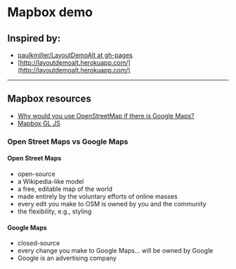 # Mapbox demo

## Inspired by:
- [paulkmiller/LayoutDemoAlt at gh-pages](https://github.com/paulkmiller/LayoutDemoAlt/tree/gh-pages)
- [http://layoutdemoalt.herokuapp.com/](http://layoutdemoalt.herokuapp.com/)

---

## Mapbox resources
- [Why would you use OpenStreetMap if there is Google Maps?](http://geoawesomeness.com/why-would-you-use-openstreetmap-if-there-is-google-maps/)
- [Mapbox GL JS](https://www.mapbox.com/mapbox-gl-js/api/)

### Open Street Maps vs Google Maps

#### Open Street Maps
- open-source
- a Wikipedia-like model
- a free, editable map of the world
- made entirely by the voluntary efforts of online masses
- every edit you make to OSM is owned by you and the community
- the flexibility, e.g., styling

#### Google Maps
- closed-source
- every change you make to Google Maps… will be owned by Google
- Google is an advertising company
